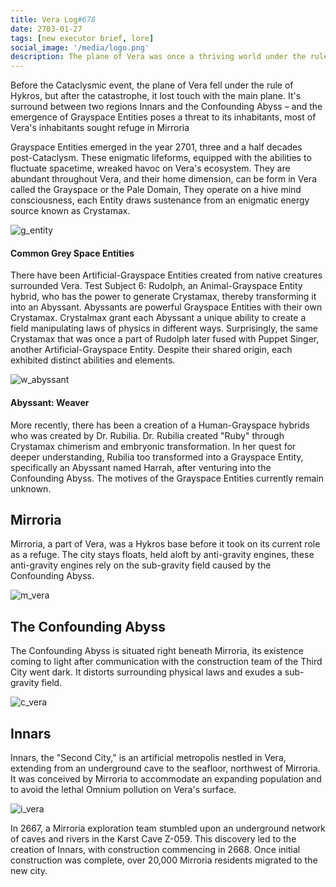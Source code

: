 ```yaml
---
title: Vera Log#678
date: 2703-01-27
tags: [new executor brief, lore]
social_image: '/media/logo.png'
description: The plane of Vera was once a thriving world under the rule of Hykros. However, after the Cataclysm it was cut it off from the main plane of Aida and  Grayspace Entities were unleashed, a race of enigmatic creatures that destroyed the ecosystem. Most of the inhabitants have now fled to Mirroria, a floating city.
---
```


Before the Cataclysmic event, the plane of Vera fell under the rule of Hykros, but after the catastrophe, it lost touch with the main plane. It's surround  between two regions Innars and the Confounding Abyss – and the emergence of Grayspace Entities poses a threat to its inhabitants, most of Vera's inhabitants sought refuge in  Mirroria 

Grayspace Entities emerged in the year 2701, three and a half decades post-Cataclysm. These enigmatic lifeforms, equipped with the abilities to fluctuate spacetime, wreaked havoc on Vera's ecosystem. They are abundant throughout Vera, and their home dimension, can be form in Vera called the Grayspace or the Pale Domain, They operate on a hive mind consciousness, each Entity draws sustenance from an enigmatic energy source known as Crystamax.

![g_entity](/media/g_entity.png)
#### Common Grey Space Entities

There have been Artificial-Grayspace Entities created from native creatures surrounded Vera. Test Subject 6: Rudolph, an Animal-Grayspace Entity hybrid, who has the power to generate Crystamax, thereby transforming it into an Abyssant. Abyssants are powerful Grayspace Entities with their own Crystamax. Crystalmax grant each Abyssant a unique ability to create a field manipulating laws of physics in different ways. Surprisingly, the same Crystamax that was once a part of Rudolph later fused with Puppet Singer, another Artificial-Grayspace Entity. Despite their shared origin, each exhibited distinct abilities and elements.

![w_abyssant](/media/w_abyssant.png)
#### Abyssant: Weaver

More recently, there has been a creation of a Human-Grayspace hybrids who was created by Dr. Rubilia.  Dr. Rubilia created "Ruby" through Crystamax chimerism and embryonic transformation. In her quest for deeper understanding, Rubilia too transformed into a Grayspace Entity, specifically an Abyssant named Harrah, after venturing into the Confounding Abyss. The motives of the Grayspace Entities currently remain unknown. 

## Mirroria
Mirroria, a part of Vera, was a Hykros base before it took on its current role as a refuge. The city stays floats, held aloft by anti-gravity engines, these anti-gravity engines rely on the sub-gravity field caused by the Confounding Abyss.

![m_vera](/media/m_vera.png)

## The Confounding Abyss
The Confounding Abyss is situated right beneath Mirroria, its existence coming to light after communication with the construction team of the Third City went dark. It distorts surrounding physical laws and exudes a sub-gravity field.

![c_vera](/media/c_vera.png)

## Innars
Innars, the "Second City," is an artificial metropolis nestled in Vera, extending from an underground cave to the seafloor, northwest of Mirroria. It was conceived by Mirroria to accommodate an expanding population and to avoid the lethal Omnium pollution on Vera's surface. 

![i_vera](/media/i_vera.png)

In 2667, a Mirroria exploration team stumbled upon an underground network of caves and rivers in the Karst Cave Z-059. This discovery led to the creation of Innars, with construction commencing in 2668. Once initial construction was complete, over 20,000 Mirroria residents migrated to the new city.